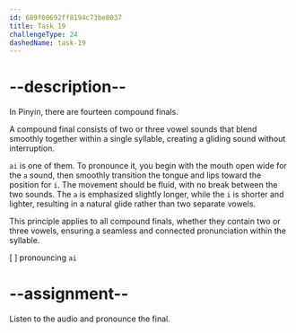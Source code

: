 ```yaml
---
id: 689f00692ff8194c73be8037
title: Task 19
challengeType: 24
dashedName: task-19
---
```


<!--SPEAKING-->

<!-- (Audio) A: ai -->

# --description--

In Pinyin, there are fourteen compound finals.

A compound final consists of two or three vowel sounds that blend smoothly together within a single syllable, creating a gliding sound without interruption.

`ai` is one of them. To pronounce it, you begin with the mouth open wide for the `a` sound, then smoothly transition the tongue and lips toward the position for `i`. The movement should be fluid, with no break between the two sounds. The `a` is emphasized slightly longer, while the `i` is shorter and lighter, resulting in a natural glide rather than two separate vowels.

This principle applies to all compound finals, whether they contain two or three vowels, ensuring a seamless and connected pronunciation within the syllable.

[ ] pronouncing `ai`

# --assignment--

Listen to the audio and pronounce the final.
